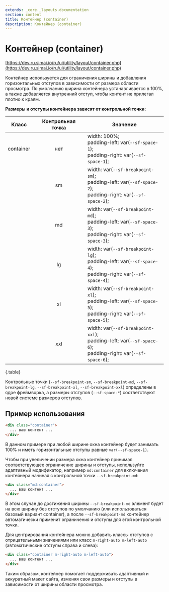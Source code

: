 ```yaml
---
extends: _core._layouts.documentation
section: content
title: Контейнер (container)
description: Контейнер (container)
---
```


# Контейнер (container)

[https://dev.ru.simai.io/ru/ui/utility/layout/container.php](https://dev.ru.simai.io/ru/ui/utility/layout/container.php)

Контейнер используется для ограничения ширины и добавления горизонтальных отступов в зависимости от размера области
просмотра. По умолчанию ширина контейнера устанавливается в 100%, а также добавляется внутренний отступ, чтобы контент
не прилегал плотно к краям.

**Размеры и отступы контейнера зависят от контрольной точки:**

| Класс     | Контрольная точка | Значение                                                                                        |
|-----------|:-----------------:|---------------------------------------------------------------------------------------------------------------------|
| container |        нет        | width: 100%;<br/> padding-left: var(`--sf-space-1`);<br/> padding-right: var(`--sf-space-1`);                       |
|           |        sm         | width: var(`--sf-breakpoint-sm`);<br/> padding-left: var(`--sf-space-2`);<br/> padding-right: var(`--sf-space-2`);  |
|           |        md         | width: var(`--sf-breakpoint-md`);<br/> padding-left: var(`--sf-space-3`);<br/> padding-right: var(`--sf-space-3`);  |
|           |        lg         | width: var(`--sf-breakpoint-lg`);<br/> padding-left: var(`--sf-space-4`);<br/> padding-right: var(`--sf-space-4`);  |
|           |        xl         | width: var(`--sf-breakpoint-xl`);<br/> padding-left: var(`--sf-space-5`);<br/> padding-right: var(`--sf-space-5`);  |
|           |        xxl        | width: var(`--sf-breakpoint-xxl`);<br/> padding-left: var(`--sf-space-6`);<br/> padding-right: var(`--sf-space-6`); |
{.table}

Контрольные точки (`--sf-breakpoint-sm`, `--sf-breakpoint-md`, `--sf-breakpoint-lg`, `--sf-breakpoint-xl`,
`--sf-breakpoint-xxl`) определены в ядре фреймворка, а размеры отступов (`--sf-space-*`) соответствуют новой системе
размеров отступов.

## Пример использования

```html
<div class="container">
  ... ваш контент ...
</div>
```

В данном примере при любой ширине окна контейнер будет занимать 100% и иметь горизонтальные отступы равные
`var(--sf-space-1)`.

Чтобы при увеличении размера окна контейнер принимал соответствующее ограничение ширины и отступы, используйте
адаптивный модификатор, например `md:container` для включения контейнера начиная с контрольной точки
`--sf-breakpoint-md`:

```html
<div class="md:container">
  ... ваш контент ...
</div>
```

В этом случае до достижения ширины `--sf-breakpoint-md` элемент будет на всю ширину без отступов по умолчанию (или
использоваться базовый вариант container), а после `--sf-breakpoint-md` контейнер автоматически применит ограничения и
отступы для этой контрольной точки.

Для центрирования контейнера можно добавить классы отступов с отрицательными значениями или класс
`m-right-auto m-left-auto` (автоматические отступы справа и слева):

```html
<div class="container m-right-auto m-left-auto">
  ... ваш контент ...
</div>
```

Таким образом, контейнер помогает поддерживать адаптивный и аккуратный макет сайта, изменяя свои размеры и отступы в
зависимости от ширины области просмотра.
